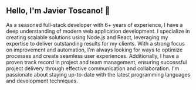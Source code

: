 ## Hello, I'm Javier Toscano! 🤘

As a seasoned full-stack developer with 6+ years of experience, I have a deep understanding of modern web application development. I specialize in creating scalable solutions using Node.js and React, leveraging my expertise to deliver outstanding results for my clients. With a strong focus on improvement and automation, I'm always looking for ways to optimize processes and create seamless user experiences. Additionally, I have a proven track record in project and team management, ensuring successful project delivery through effective communication and collaboration. I'm passionate about staying up-to-date with the latest programming languages and development techniques.

